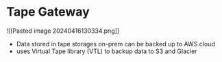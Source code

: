 
# Tape Gateway
![[Pasted image 20240416130334.png]]
- Data stored in tape storages on-prem can be backed up to AWS cloud
- uses Virtual Tape library (VTL) to backup data to S3 and Glacier
